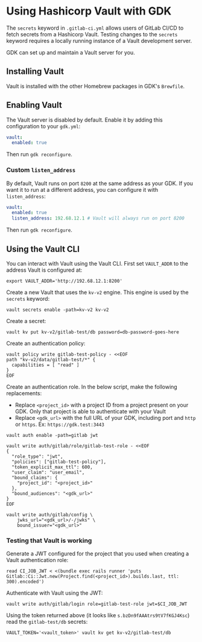 # Using Hashicorp Vault with GDK

The `secrets` keyword in `.gitlab-ci.yml` allows users of GitLab CI/CD to fetch secrets from a Hashicorp Vault. Testing
changes to the `secrets` keyword requires a locally running instance of a Vault development server.

GDK can set up and maintain a Vault server for you.

## Installing Vault

Vault is installed with the other Homebrew packages in GDK's `Brewfile`.

## Enabling Vault

The Vault server is disabled by default. Enable it by adding this configuration to your `gdk.yml`:

```yaml
vault:
  enabled: true
```

Then run `gdk reconfigure`.

### Custom `listen_address`

By default, Vault runs on port `8200` at the same address as your GDK. If you want it to run at a different address,
you can configure it with `listen_address`:

```yaml
vault:
  enabled: true
  listen_address: 192.68.12.1 # Vault will always run on port 8200
```

Then run `gdk reconfigure`.

## Using the Vault CLI

You can interact with Vault using the Vault CLI. First set `VAULT_ADDR` to the address Vault is configured at:

```shell
export VAULT_ADDR='http://192.68.12.1:8200'
```

Create a new Vault that uses the `kv-v2` engine. This engine is used by the `secrets` keyword:

```shell
vault secrets enable -path=kv-v2 kv-v2
```

Create a secret:

```shell
vault kv put kv-v2/gitlab-test/db password=db-password-goes-here
```

Create an authentication policy:

```shell
vault policy write gitlab-test-policy - <<EOF
path "kv-v2/data/gitlab-test/*" {
  capabilities = [ "read" ]
}
EOF
```

Create an authentication role. In the below script, make the following replacements:

- Replace `<project_id>` with a project ID from a project present on your GDK. Only that project is able to authenticate
   with your Vault
- Replace `<gdk_url>` with the full URL of your GDK, including port and `http` or `https`. Ex: `https://gdk.test:3443`

```shell
vault auth enable -path=gitlab jwt

vault write auth/gitlab/role/gitlab-test-role - <<EOF
{
  "role_type": "jwt",
  "policies": ["gitlab-test-policy"],
  "token_explicit_max_ttl": 600,
  "user_claim": "user_email",
  "bound_claims": {
    "project_id": "<project_id>"
  },
  "bound_audiences": "<gdk_url>"
}
EOF

vault write auth/gitlab/config \
    jwks_url="<gdk_url>/-/jwks" \
    bound_issuer="<gdk_url>"
```

### Testing that Vault is working

Generate a JWT configured for the project that you used when creating a Vault authentication role:

```shell
read CI_JOB_JWT < <(bundle exec rails runner 'puts Gitlab::Ci::Jwt.new(Project.find(<project_id>).builds.last, ttl: 300).encoded')
```

Authenticate with Vault using the JWT:

```shell
vault write auth/gitlab/login role=gitlab-test-role jwt=$CI_JOB_JWT
```

Using the token returned above (it looks like `s.bzDn9fAAAtrs9tV7fKGJ4Ksc`) read the `gitlab-test/db` secrets:

```shell
VAULT_TOKEN='<vault_token>' vault kv get kv-v2/gitlab-test/db
```
